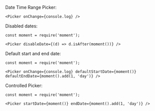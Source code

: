 Date Time Range Picker:

    <Picker onChange={console.log} />

Disabled dates:
    
    const moment = require('moment');

    <Picker disableDate={(d) => d.isAfter(moment())} />

Default start and end date:

    const moment = require('moment');

    <Picker onChange={console.log} defaultStartDate={moment()} defaultEndDate={moment().add(1, 'day')} />

Controlled Picker:

    const moment = require('moment');

    <Picker startDate={moment()} endDate={moment().add(1, 'day')} />
